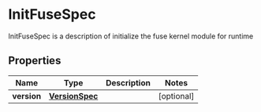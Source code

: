 

# InitFuseSpec

InitFuseSpec is a description of initialize the fuse kernel module for runtime
## Properties

Name | Type | Description | Notes
------------ | ------------- | ------------- | -------------
**version** | [**VersionSpec**](VersionSpec.md) |  |  [optional]



